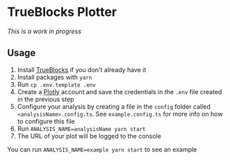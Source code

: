 # TrueBlocks Plotter

_This is a work in progress_

## Usage

1. Install [TrueBlocks](https://github.com/TrueBlocks/trueblocks-core/) if you don't already have it
2. Install packages with `yarn`
3. Run `cp .env.template .env`
4. Create a [Plotly](https://plotly.com/settings/api/) account and save the credentials in the `.env` file created in the previous step
5. Configure your analysis by creating a file in the `config` folder called `<analysisName>.config.ts`. See `example.config.ts` for more info on how to configure this file
6. Run `ANALYSIS_NAME=analysisName yarn start`
7. The URL of your plot will be logged to the console

You can run `ANALYSIS_NAME=example yarn start` to see an example
